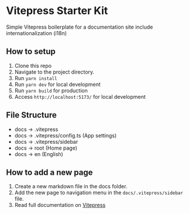 # Vitepress Starter Kit

Simple Vitepress boilerplate for a documentation site include internationalization (i18n)

## How to setup

1. Clone this repo
2. Navigate to the project directory.
3. Run `yarn install`
4. Run `yarn dev` for local development
5. Run `yarn build` for production
6. Access `http://localhost:5173/` for local development

## File Structure

- docs -> .vitepress
- docs -> .vitepress/config.ts (App settings)
- docs -> .vitepress/sidebar
- docs -> root (Home page)
- docs -> en (English)

## How to add a new page

1. Create a new markdown file in the docs folder.
2. Add the new page to navigation menu in the `docs/.vitepress/sidebar` file.
3. Read full documentation on [Vitepress](https://vitepress.dev/guide/what-is-vitepress)
